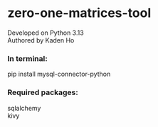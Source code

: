# zero-one-matrices-tool
Developed on Python 3.13 \
Authored by Kaden Ho
### In terminal:
pip install mysql-connector-python
### Required packages:
sqlalchemy \
kivy